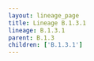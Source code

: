 ```yaml
---
layout: lineage_page
title: Lineage B.1.3.1
lineage: B.1.3.1
parent: B.1.3
children: ['B.1.3.1']
---
```

